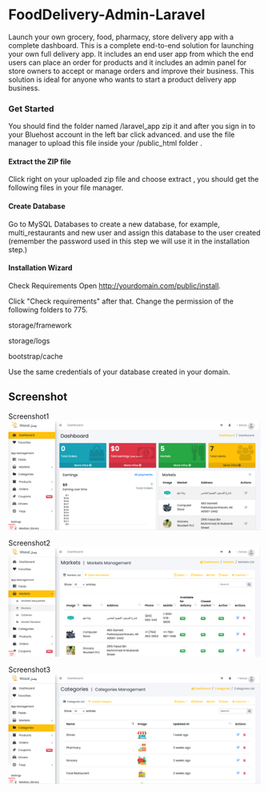 # FoodDelivery-Admin-Laravel

Launch your own grocery, food, pharmacy, store delivery app with a complete dashboard. This is a complete end-to-end solution for launching your own full delivery app. It includes an end user app from which the end users can place an order for products and it includes an admin panel for store owners to accept or manage orders and improve their business. This solution is ideal for anyone who wants to start a product delivery app business.

### Get Started
You should find the folder named /laravel_app zip it and after you sign in to your Bluehost account in the left bar click advanced. and use the file manager to upload this file inside your /public_html  folder .

#### Extract the ZIP file
Click right on your uploaded zip file and choose extract , you should get the following files in your file manager.

#### Create Database
Go to MySQL Databases to create a new database, for example, multi_restaurants and new user and assign this database to the user created (remember the password used in this step we will use it in the installation step.)

#### Installation Wizard
Check Requirements
Open http://yourdomain.com/public/install.

Click "Check requirements" after that.
Change the permission of the following folders to 775.

storage/framework

storage/logs

bootstrap/cache

Use the same credentials of your database created in your domain.


## Screenshot

Screenshot1
![screenshot](screens/screen_1.png)   

Screenshot2
![screenshot](screens/screen_2.png)   

Screenshot3
![screenshot](screens/screen_3.png)   
